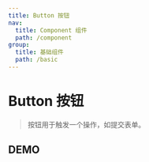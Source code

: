```yaml
---
title: Button 按钮
nav:
  title: Component 组件
  path: /component
group:
  title: 基础组件
  path: /basic
---
```


# Button 按钮

> 按钮用于触发一个操作，如提交表单。

## DEMO

<code src="./demo/doc.tsx"></code>

<API></API>
